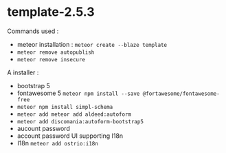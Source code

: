 # template-2.5.3

Commands used :
- meteor installation : `meteor create --blaze template`
- `meteor remove autopublish`
- `meteor remove insecure`

A installer : 
- bootstrap 5
- fontawesome 5 `meteor npm install --save @fortawesome/fontawesome-free`
- `meteor npm install simpl-schema`
- `meteor add meteor add aldeed:autoform`
- `meteor add discomania:autoform-bootstrap5`
- aucount password
- account password UI supporting I18n
- I18n `meteor add ostrio:i18n`

